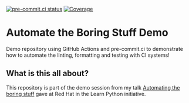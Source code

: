 [![pre-commit.ci status](https://results.pre-commit.ci/badge/github/r0x0d/automate-the-boring-stuff-demo/main.svg)](https://results.pre-commit.ci/latest/github/r0x0d/automate-the-boring-stuff-demo/main)
[![Coverage](https://github.com/r0x0d/automate-the-boring-stuff-demo/actions/workflows/coverage.yml/badge.svg)](https://github.com/r0x0d/automate-the-boring-stuff-demo/actions/workflows/coverage.yml)

# Automate the Boring Stuff Demo

Demo repository using GitHub Actions and pre-commit.ci to demonstrate how to automate the linting, formatting and testing with CI systems!

## What is this all about?

This repository is part of the demo session from my talk [Automating the boring stuff](https://r0x0d.github.io/talks/slides/automate-the-boring-stuff/#/) gave at Red Hat in the Learn Python initiative.
